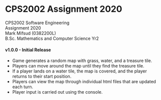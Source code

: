 # CPS2002 Assignment 2020
CPS2002 Software Engineering<br>
Assignment 2020<br>
Mark Mifsud (0382200L)<br>
B.Sc. Mathematics and Computer Science Yr2

#### v1.0.0 - Initial Release
* Game generates a random map with grass, water, and a treasure tile.
* Players can move around the map until they find the treasure tile.
* If a player lands on a water tile, the map is covered, and the player returns to their start position.
* Players can view the map through individual html files that are updated each turn.
* Player input is carried out using the console.
